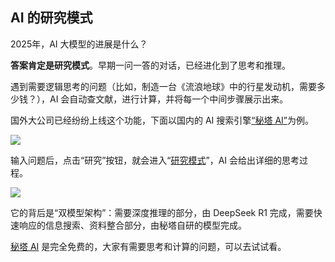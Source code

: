 ## AI 的研究模式 

2025年，AI 大模型的进展是什么？

**答案肯定是研究模式**。早期一问一答的对话，已经进化到了思考和推理。

遇到需要逻辑思考的问题（比如，制造一台《流浪地球》中的行星发动机，需要多少钱？），AI 会自动查文献，进行计算，并将每一个中间步骤展示出来。

国外大公司已经纷纷上线这个功能，下面以国内的 AI 搜索引擎[“秘塔 AI”](https://metaso.cn/)为例。

![](https://cdn.beekka.com/blogimg/asset/202502/bg2025021904.webp)

输入问题后，点击“研究”按钮，就会进入“[研究模式](https://mp.weixin.qq.com/s/L9lUlYJglyp9iMsr9DcJAw)”，AI 会给出详细的思考过程。

![](https://cdn.beekka.com/blogimg/asset/202502/bg2025021905.webp)

它的背后是“双模型架构”：需要深度推理的部分，由 DeepSeek R1 完成，需要快速响应的信息搜索、资料整合部分，由秘塔自研的模型完成。

[秘塔 AI](https://metaso.cn/) 是完全免费的，大家有需要思考和计算的问题，可以去试试看。